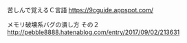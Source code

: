 

苦しんで覚えるＣ言語
https://9cguide.appspot.com/




メモリ破壊系バグの潰し方 その２
http://pebble8888.hatenablog.com/entry/2017/09/02/213631
